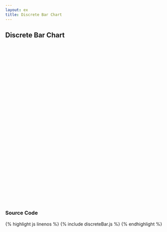 ```yaml
---
layout: ex
title: Discrete Bar Chart
---
```


## Discrete Bar Chart

<div id="chart">
  <svg style="height:500px"> </svg>
</div>

<script type="text/javascript" src="discreteBar.js"> </script>


### Source Code

{% highlight js linenos %}
{% include discreteBar.js %}
{% endhighlight %}
